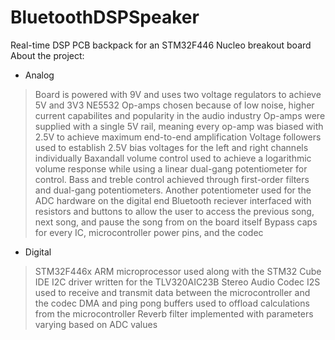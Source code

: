 # BluetoothDSPSpeaker
Real-time DSP PCB backpack for an STM32F446 Nucleo breakout board
About the project:
- Analog
> Board is powered with 9V and uses two voltage regulators to achieve 5V and 3V3
> NE5532 Op-amps chosen because of low noise, higher current capabilites and popularity in the audio industry
> Op-amps were supplied with a single 5V rail, meaning every op-amp was biased with 2.5V to achieve maximum end-to-end amplification
> Voltage followers used to establish 2.5V bias voltages for the left and right channels individually
> Baxandall volume control used to achieve a logarithmic volume response while using a linear dual-gang potentiometer for control.
> Bass and treble control achieved through first-order filters and dual-gang potentiometers.
> Another potentiometer used for the ADC hardware on the digital end
> Bluetooth reciever interfaced with resistors and buttons to allow the user to access the previous song, next song, and pause the song from on the board itself
> Bypass caps for every IC, microcontroller power pins, and the codec

- Digital
> STM32F446x ARM microprocessor used along with the STM32 Cube IDE
> I2C driver written for the TLV320AIC23B Stereo Audio Codec
> I2S used to receive and transmit data between the microcontroller and the codec
> DMA and ping pong buffers used to offload calculations from the microcontroller
> Reverb filter implemented with parameters varying based on ADC values
